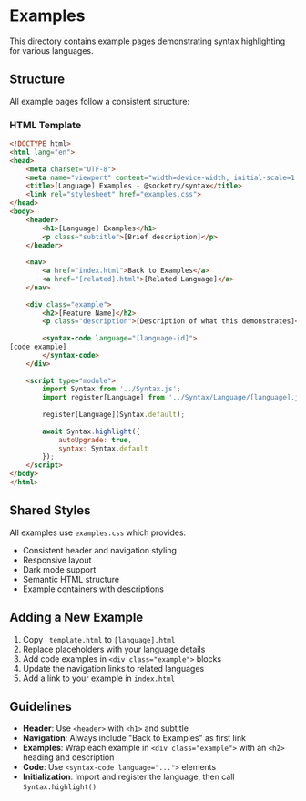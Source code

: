 # Examples

This directory contains example pages demonstrating syntax highlighting for various languages.

## Structure

All example pages follow a consistent structure:

### HTML Template

```html
<!DOCTYPE html>
<html lang="en">
<head>
	<meta charset="UTF-8">
	<meta name="viewport" content="width=device-width, initial-scale=1.0">
	<title>[Language] Examples - @socketry/syntax</title>
	<link rel="stylesheet" href="examples.css">
</head>
<body>
	<header>
		<h1>[Language] Examples</h1>
		<p class="subtitle">[Brief description]</p>
	</header>
	
	<nav>
		<a href="index.html">Back to Examples</a>
		<a href="[related].html">[Related Language]</a>
	</nav>
	
	<div class="example">
		<h2>[Feature Name]</h2>
		<p class="description">[Description of what this demonstrates]</p>
		
		<syntax-code language="[language-id]">
[code example]
		</syntax-code>
	</div>
	
	<script type="module">
		import Syntax from '../Syntax.js';
		import register[Language] from '../Syntax/Language/[language].js';
		
		register[Language](Syntax.default);
		
		await Syntax.highlight({
			autoUpgrade: true,
			syntax: Syntax.default
		});
	</script>
</body>
</html>
```

## Shared Styles

All examples use `examples.css` which provides:

- Consistent header and navigation styling
- Responsive layout
- Dark mode support
- Semantic HTML structure
- Example containers with descriptions

## Adding a New Example

1. Copy `_template.html` to `[language].html`
2. Replace placeholders with your language details
3. Add code examples in `<div class="example">` blocks
4. Update the navigation links to related languages
5. Add a link to your example in `index.html`

## Guidelines

- **Header**: Use `<header>` with `<h1>` and subtitle
- **Navigation**: Always include "Back to Examples" as first link
- **Examples**: Wrap each example in `<div class="example">` with an `<h2>` heading and description
- **Code**: Use `<syntax-code language="...">` elements
- **Initialization**: Import and register the language, then call `Syntax.highlight()`
